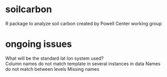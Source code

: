 # soilcarbon
R package to analyze soil carbon created by Powell Center working group


# ongoing issues
What will be the standard lat lon system used?  
Column names do not match template in several instances in data
Names do not match between levels
Missing names

